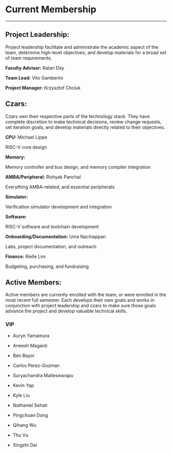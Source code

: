 # Current Membership

---

## Project Leadership:

Project leadership facilitate and administrate the academic aspect of the team,
determine high-level objectives, and develop materials for a broad set of
team requirements.

**Faculty Advisor:** Ratan Dey

**Team Lead:** Vito Gamberini

**Project Manager:** Krzysztof Chciuk

## Czars:

Czars own their respective parts of the technology stack. They have complete
discretion to make technical decisions, review change requests, set iteration
goals, and develop materials directly related to their objectives.

**CPU:** Michael Lippe

RISC-V core design

**Memory:**

Memory controller and bus design, and memory compiler integration

**AMBA/Peripheral:** Rishyak Panchal

Everything AMBA-related, and essential peripherals

**Simulator:**

Verification simulator development and integration

**Software:**

RISC-V software and toolchain development

**Onboarding/Documentation:** Uma Nachiappan

Labs, project documentation, and outreach

**Finance:** Rielle Lim

Budgeting, purchasing, and fundraising

## Active Members:

Active members are currently enrolled with the team, or were enrolled in the
most recent full semester. Each develops their own goals and works in
conjunction with project leadership and czars to make sure those goals advance
the project and develop valuable technical skills.

### VIP

* Auryn Yamamura

* Aneesh Maganti

* Ben Bayor

* Carlos Perez-Guzman

* Suryachandra Malleswarapu

* Kevin Yap

* Kyle Liu

* Nathaniel Sehati

* Pingchuan Dong

* Qihang Wu

* Thu Vu

* Xingzhi Dai
